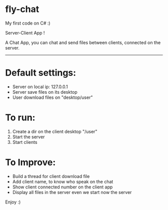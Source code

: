 # fly-chat

My first code on C# :)

Server-Client App !

A Chat App, you can chat and send files between clients, connected on the server.


----------------------------------------
# Default settings:
- Server on local ip: 127.0.0.1
- Server save files on its desktop
- User download files on "desktop/user" 


# To run:
1. Create a dir on the client desktop "/user"
2. Start the server
3. Start clients



# To Improve:
- Build a thread for client download file
- Add client name, to know who speak on the chat
- Show client connected number on the client app
- Display all files in the server even we start now the server


Enjoy :)
